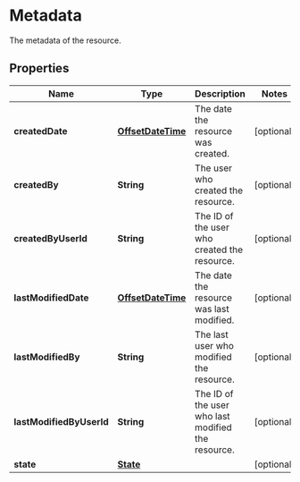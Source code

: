 

# Metadata

The metadata of the resource.
## Properties

| Name | Type | Description | Notes |
| ------------ | ------------- | ------------- | ------------- |
| **createdDate** | [**OffsetDateTime**](OffsetDateTime.md) | The date the resource was created. |  [optional] |
| **createdBy** | **String** | The user who created the resource. |  [optional] |
| **createdByUserId** | **String** | The ID of the user who created the resource. |  [optional] |
| **lastModifiedDate** | [**OffsetDateTime**](OffsetDateTime.md) | The date the resource was last modified. |  [optional] |
| **lastModifiedBy** | **String** | The last user who modified the resource. |  [optional] |
| **lastModifiedByUserId** | **String** | The ID of the user who last modified the resource. |  [optional] |
| **state** | [**State**](State.md) |  |  [optional] |


